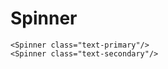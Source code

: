 # Spinner 

<Spinner class="text-primary"/>
<Spinner class="text-secondary"/>

```
<Spinner class="text-primary"/>
<Spinner class="text-secondary"/>
```
